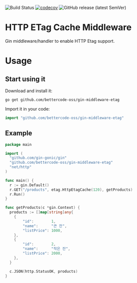![Build Status](https://github.com/bettercode-oss/gin-middleware-etag/actions/workflows/build.yml/badge.svg)
[![codecov](https://codecov.io/gh/bettercode-oss/gin-middleware-etag/branch/main/graph/badge.svg?token=tNKcOjlxLo)](https://codecov.io/gh/codecov/example-go)
![GitHub release (latest SemVer)](https://img.shields.io/github/v/release/bettercode-oss/gin-middleware-etag)

# HTTP ETag Cache Middleware
Gin middleware/handler to enable HTTP Etag support.

# Usage
## Start using it
Download and install it:
```shell
go get github.com/bettercode-oss/gin-middleware-etag
```
Import it in your code:
```go
import "github.com/bettercode-oss/gin-middleware-etag"
```
## Example
```go
package main

import (
  "github.com/gin-gonic/gin"
  "github.com/bettercode-oss/gin-middleware-etag"
  "net/http"
)

func main() {
  r := gin.Default()
  r.GET("/products", etag.HttpEtagCache(120), getProducts)
  r.Run()
}

func getProducts(c *gin.Context) {
  products := []map[string]any{
    {
        "id":        1,
        "name":      "큰 잔",
        "listPrice": 1000,
    },
    {
        "id":        2,
        "name":      "작은 잔",
        "listPrice": 2000,
    },
  }

  c.JSON(http.StatusOK, products)
}
```
